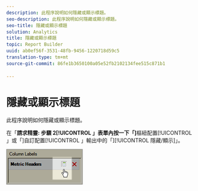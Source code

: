 ```yaml
---
description: 此程序說明如何隱藏或顯示標題。
seo-description: 此程序說明如何隱藏或顯示標題。
seo-title: 隱藏或顯示標題
solution: Analytics
title: 隱藏或顯示標題
topic: Report Builder
uuid: ab0ef56f-3531-48fb-9456-1220718d59c5
translation-type: tm+mt
source-git-commit: 86fe1b3650100a05e52fb2102134fee515c871b1

---
```



# 隱藏或顯示標題

此程序說明如何隱藏或顯示標題。

在「**請求精靈: 步驟 2[!UICONTROL 」表單內按一下「]**&#x200B;樞紐配置[!UICONTROL 」或「]自訂配置[!UICONTROL 」輸出中的「][!UICONTROL 隱藏/顯示]」。

![](assets/hide_show_header.png)

